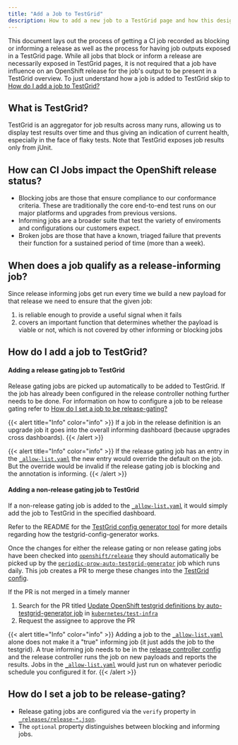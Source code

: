 ```yaml
---
title: "Add a Job to TestGrid"
description: How to add a new job to a TestGrid page and how this designation relates to release gating configuration.
---
```

This document lays out the process of getting a CI job recorded as blocking or informing a release as well as the process for having job outputs exposed in a TestGrid page. While all jobs that block or inform a release are necessarily exposed in TestGrid pages, it is not required that a job have influence on an OpenShift release for the job's output to be present in a TestGrid overview.
To just understand how a job is added to TestGrid skip to [How do I add a job to TestGrid?](#how-do-i-add-a-job-to-testgrid)

## What is TestGrid?
TestGrid is an aggregator for job results across many runs, allowing us to display test results over time and thus giving an indication of current health, especially in the face of flaky tests. Note that TestGrid exposes job results only from jUnit.

## How can CI Jobs impact the OpenShift release status?
* Blocking jobs are those that ensure compliance to our conformance criteria. These are traditionally the core end-to-end test runs on our major platforms and upgrades from previous versions. 
* Informing jobs are a broader suite that test the variety of enviroments and configurations our customers expect. 
* Broken jobs are those that have a known, triaged failure that prevents their function for a sustained period of time (more than a week).

## When does a job qualify as a release-informing job?
Since release informing jobs get run every time we build a new payload for that release we need to ensure that the given job:
1) is reliable enough to provide a useful signal when it fails
2) covers an important function that determines whether the payload is viable or not, which is not covered by other informing or blocking jobs


## How do I add a job to TestGrid?

#### Adding a release gating job to TestGrid
Release gating jobs are picked up automatically to be added to TestGrid. If the job has already been configured in the release controller nothing further needs to be done. For information on how to configure a job to be release gating refer to [How do I set a job to be release-gating?](#how-do-i-set-a-job-to-be-release-gating)

{{< alert title="Info" color="info" >}}
If a job in the release definition is an upgrade job it goes into the overall informing dashboard (because upgrades cross dashboards).
{{< /alert >}}

{{< alert title="Info" color="info" >}}
If the release gating job has an entry in the [`_allow-list.yaml`](https://github.com/openshift/release/blob/master/core-services/testgrid-config-generator/_allow-list.yaml) the new entry would override the default on the job. But the override would be invalid if the release gating job is blocking and the annotation is informing.
{{< /alert >}}

#### Adding a non-release gating job to TestGrid
If a non-release gating job is added to the [`_allow-list.yaml`](https://github.com/openshift/release/blob/master/core-services/testgrid-config-generator/_allow-list.yaml) it would simply add the job to TestGrid in the specified dashboard.


Refer to the README for the [TestGrid config generator tool](https://github.com/openshift/ci-tools/tree/master/cmd/testgrid-config-generator) for more details regarding how the testgrid-config-generator works.

Once the changes for either the release gating or non release gating jobs have been checked into [`openshift/release`](https://github.com/openshift/release) they should automatically be picked up by the [`periodic-prow-auto-testgrid-generator`](https://prow.ci.openshift.org/?job=periodic-prow-auto-testgrid-generator) job which runs daily. This job creates a PR to merge these changes into the [TestGrid config](https://github.com/kubernetes/test-infra/tree/master/config/testgrids/openshift). 

If the PR is not merged in a timely manner 
1. Search for the PR titled [Update OpenShift testgrid definitions by auto-testgrid-generator job](https://github.com/kubernetes/test-infra/pulls?q=is%3Apr+is%3Aopen+Update+OpenShift+testgrid+definitions+by+auto-testgrid-generator+job) in [`kubernetes/test-infra`](https://github.com/kubernetes/test-infra)
2. Request the assignee to approve the PR

{{< alert title="Info" color="info" >}}
Adding a job to the [`_allow-list.yaml`](https://github.com/openshift/release/blob/master/core-services/testgrid-config-generator/_allow-list.yaml) alone does not make it a "true" informing job (it just adds the job to the testgrid).
A true informing job needs to be in the [release controller config](https://github.com/openshift/release/tree/master/core-services/release-controller/_releases) and the release controller runs the job on new payloads and reports the results. Jobs in the [`_allow-list.yaml`](https://github.com/openshift/release/blob/master/core-services/testgrid-config-generator/_allow-list.yaml) would just run on whatever periodic schedule you configured it for.
{{< /alert >}}

## How do I set a job to be release-gating?
* Release gating jobs are configured via the `verify` property in [`_releases/release-*.json`](https://github.com/openshift/release/tree/master/core-services/release-controller/_releases). 
* The `optional` property distinguishes between blocking and informing jobs.

